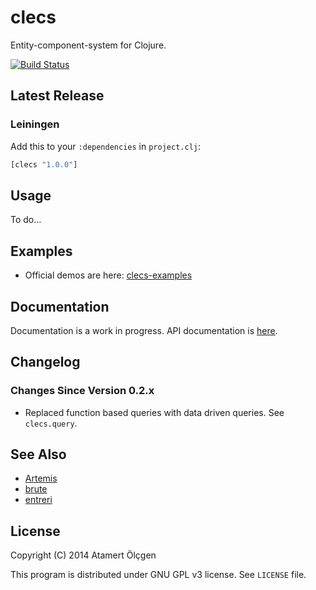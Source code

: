# clecs

Entity-component-system for Clojure.

[![Build Status](https://travis-ci.org/muhuk/clecs.svg?branch=master)](https://travis-ci.org/muhuk/clecs)


## Latest Release

### Leiningen

Add this to your `:dependencies` in `project.clj`:

```clj
[clecs "1.0.0"]
```


## Usage

To do...


## Examples

- Official demos are here: [clecs-examples](https://github.com/muhuk/clecs-examples)


## Documentation

Documentation is a work in progress. API documentation is [here](http://clecs.muhuk.com/).


## Changelog

### Changes Since Version 0.2.x

- Replaced function based queries with data driven queries. See `clecs.query`.


## See Also

- [Artemis](http://gamadu.com/artemis/)
- [brute](https://github.com/markmandel/brute)
- [entreri](https://bitbucket.org/mludwig/entreri/overview)


## License

Copyright (C) 2014  Atamert Ölçgen

This program is distributed under GNU GPL v3 license. See `LICENSE` file.
